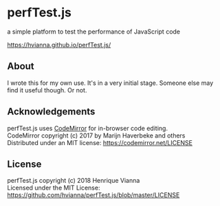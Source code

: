 perfTest.js
===========

a simple platform to test the performance of JavaScript code

https://hvianna.github.io/perfTest.js/

## About

I wrote this for my own use. It's in a very initial stage. Someone else may find it useful though. Or not.

## Acknowledgements

perfTest.js uses [CodeMirror](https://codemirror.net) for in-browser code editing.<br>
CodeMirror copyright (c) 2017 by Marijn Haverbeke and others<br>
Distributed under an MIT license: https://codemirror.net/LICENSE

## License

perfTest.js copyright (c) 2018 Henrique Vianna<br>
Licensed under the MIT License: https://github.com/hvianna/perfTest.js/blob/master/LICENSE